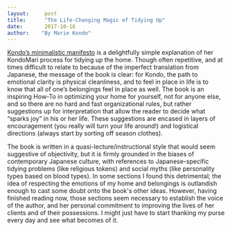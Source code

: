```yaml
---
layout:     post
title:      "The Life-Changing Magic of Tidying Up"
date:       2017-10-16
author:    "By Marie Kondo"
---
```


[Kondo’s minimalistic manifesto](http://amzn.to/2gLEVIn) is a delightfully simple explanation of her KondoMari process for tidying up the home. Though often repetitive, and at times difficult to relate to because of the imperfect translation from Japanese, the message of the book is clear: for Kondo, the path to emotional clarity is physical cleanliness, and to feel in place in life is to know that all of one’s belongings feel in place as well. The book is an inspiring How-To in optimizing your home for yourself, not for anyone else, and so there are no hard and fast organizational rules, but rather suggestions up for interpretation that allow the reader to decide what “sparks joy” in his or her life. These suggestions are encased in layers of encouragement (you really will turn your life around!) and logistical directions (always start by sorting off season clothes).

The book is written in a quasi-lecture/instructional style that would seem suggestive of objectivity, but it is firmly grounded in the biases of contemporary Japanese culture, with references to Japanese-specific tidying problems (like religious tokens) and social myths (like personality types based on blood types). In some sections I found this detrimental; the idea of respecting the emotions of my home and belongings is outlandish enough to cast some doubt onto the book's other ideas. However, having finished reading now, those sections seem necessary to establish the voice of the author, and her personal commitment to improving the lives of her clients and of their possessions. I might just have to start thanking my purse every day and see what becomes of it. 
